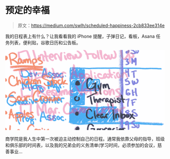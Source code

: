 # 预定的幸福

> 原文：<https://medium.com/swlh/scheduled-happiness-2cb833ee314e>

我的日程表上有什么？让我看看我的 iPhone 提醒，子弹日记，看板，Asana 任务列表，便利贴，谷歌日历和公告板。

![](img/493af5502e1cc036ad8c8799a13028fc.png)

商学院是我人生中第一次被迫主动控制自己的日程。通常我依靠父母的指导，班级和俱乐部的时间表，以及我的兄弟会的义务清单(学习时间，必须参加的会议，慈善事业…